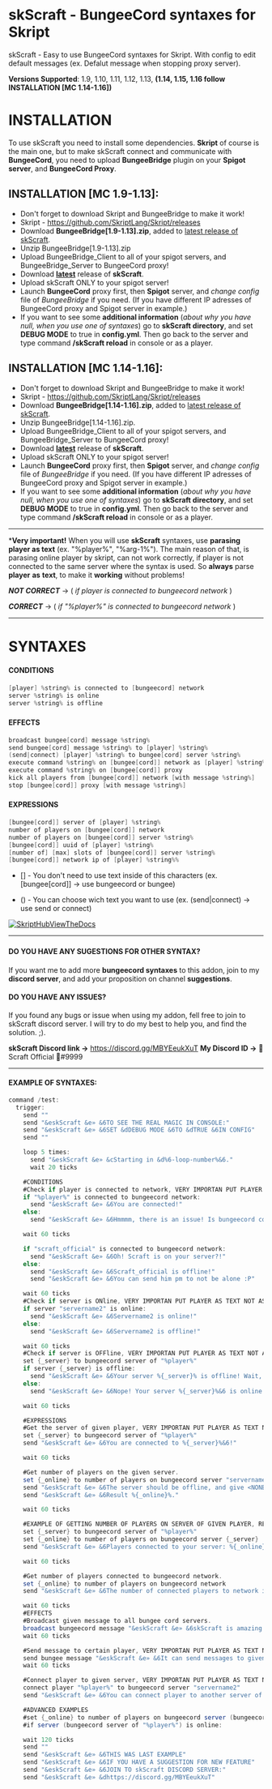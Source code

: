 # skScraft - BungeeCord syntaxes for Skript
skScraft - Easy to use BungeeCord syntaxes for Skript. With config to edit default messages (ex. Defalut message when stopping proxy server).

**Versions Supported**: 1.9, 1.10, 1.11, 1.12, 1.13, **(1.14, 1.15, 1.16 follow INSTALLATION [MC 1.14-1.16])**
# INSTALLATION
To use skScraft you need to install some dependencies. **Skript** of course is the main one, but to make skScraft connect and communicate with **BungeeCord**, you need to upload **BungeeBridge** plugin on your **Spigot server**, and **BungeeCord Proxy**.

## INSTALLATION [MC 1.9-1.13]:
- Don't forget to download Skript and BungeeBridge to make it work!
- Skript - https://github.com/SkriptLang/Skript/releases
- Download **BungeeBridge[1.9-1.13].zip**, added to [latest release of skScraft](github.com/scraft-official/skScraft/releases/latest "Click here to download, special release!").
- Unzip BungeeBridge[1.9-1.13].zip
- Upload BungeeBridge_Client to all of your spigot servers, and BungeeBridge_Server to BungeeCord proxy!
- Download **[latest](https://github.com/scraft-official/skScraft/releases/tag/1.0 "Click here to download, latest release!")** release of **skScraft**.
- Upload skScraft ONLY to your spigot server!
- Launch **BungeeCord** proxy first, then **Spigot** server, and *change config* file of *BungeeBridge* if you need. (If you have different IP adresses of BungeeCord proxy and Spigot server in example.)
- If you want to see some **additional information** (*about why you have null, when you use one of syntaxes*) go to **skScraft directory**, and set **DEBUG MODE** to true in **config.yml**. Then go back to the server and type command **/skScraft reload** in console or as a player.

## INSTALLATION [MC 1.14-1.16]:
- Don't forget to download Skript and BungeeBridge to make it work!
- Skript - https://github.com/SkriptLang/Skript/releases
- Download **BungeeBridge[1.14-1.16].zip**, added to [latest release of skScraft](github.com/scraft-official/skScraft/releases/latest "Click here to download, special release!").
- Unzip BungeeBridge[1.14-1.16].zip.
- Upload BungeeBridge_Client to all of your spigot servers, and BungeeBridge_Server to BungeeCord proxy!
- Download **[latest](https://github.com/scraft-official/skScraft/releases/tag/1.0 "Click here to download, latest release!")** release of **skScraft**.
- Upload skScraft ONLY to your spigot server!
- Launch **BungeeCord** proxy first, then **Spigot** server, and *change config* file of *BungeeBridge* if you need. (If you have different IP adresses of BungeeCord proxy and Spigot server in example.)
- If you want to see some **additional information** (*about why you have null, when you use one of syntaxes*) go to **skScraft directory**, and set **DEBUG MODE** to true in **config.yml**. Then go back to the server and type command **/skScraft reload** in console or as a player.

------------

***Very important!** When you will use **skScraft** syntaxes, use **parasing player as text** (ex. "%player%", "%arg-1%"). The main reason of that, is parasing online player by skript, can not work correctly, if player is not connected to the same server where the syntax is used. So **always** parse **player** **as** **text**, to make it **working** without problems!

***NOT CORRECT*** -> ( *if player is connected to bungeecord network* )

***CORRECT*** -> ( *if "%player%" is connected to bungeecord network* )

------------


# SYNTAXES
#### CONDITIONS　

```java
[player] %string% is connected to [bungeecord] network
server %string% is online
server %string% is offline
```
#### EFFECTS　

```java
broadcast bungee[cord] message %string%
send bungee[cord] message %string% to [player] %string%
(send|connect) [player] %string% to bungee[cord] server %string%
execute command %string% on [bungee[cord]] network as [player] %string%
execute command %string% on [bungee[cord]] proxy
kick all players from [bungee[cord]] network [with message %string%]
stop [bungee[cord]] proxy [with message %string%]
```

#### EXPRESSIONS　

```java
[bungee[cord]] server of [player] %string%
number of players on [bungee[cord]] network
number of players on [bungee[cord]] server %string%
[bungee[cord]] uuid of [player] %string%
[number of] [max] slots of [bungee[cord]] server %string%
[bungee[cord]] network ip of [player] %string%%
```
* [] - You don't need to use text inside of this characters (ex. [bungee[cord]] -> use bungeecord or bungee)

* () - You can choose wich text you want to use (ex. (send|connect) -> use send or connect)

[![SkriptHubViewTheDocs](http://skripthub.net/static/addon/ViewTheDocsButton.png)](http://skripthub.net/docs/?addon=skScraft)

------------
#### DO YOU HAVE ANY SUGESTIONS FOR OTHER SYNTAX?　
If you want me to add more **bungeecord syntaxes** to this addon, join to my **discord server**, and add your proposition on channel **suggestions**.

#### DO YOU HAVE ANY ISSUES?
If you found any bugs or issue when using my addon, fell free to join to skScraft discord server. I will try to do my best to help you, and find the solution. ;).

**skScraft Discord link ->** https://discord.gg/MBYEeukXuT
**My Discord ID ->** 🚀 Scraft Official 🚀#9999

------------
#### EXAMPLE OF SYNTAXES:
```java
command /test:
  trigger:
    send ""
    send "&eskScraft &e» &6TO SEE THE REAL MAGIC IN CONSOLE:"
    send "&eskScraft &e» &6SET &dDEBUG MODE &6TO &dTRUE &6IN CONFIG"
    send ""

    loop 5 times:
      send "&eskScraft &e» &cStarting in &d%6-loop-number%&6."
      wait 20 ticks

    #CONDITIONS
    #Check if player is connected to network, VERY IMPORTAN PUT PLAYER AS TEXT NOT AS PLAYER!!! {"%player%", "%arg-1%", ect...}
    if "%player%" is connected to bungeecord network:
      send "&eskScraft &e» &6You are connected!"
    else:
      send "&eskScraft &e» &6Hmmmm, there is an issue! Is bungeecord connected?"

    wait 60 ticks

    if "scraft_official" is connected to bungeecord network:
      send "&eskScraft &e» &6Oh! Scraft is on your server?!"
    else:
      send "&eskScraft &e» &6Scraft_official is offline!"
      send "&eskScraft &e» &6You can send him pm to not be alone :P"

    wait 60 ticks
    #Check if server is ONline, VERY IMPORTAN PUT PLAYER AS TEXT NOT AS PLAYER!!! {"%player%", "%arg-1%", ect...}
    if server "servername2" is online:
      send "&eskScraft &e» &6Servername2 is online!"
    else:
      send "&eskScraft &e» &6Servername2 is offline!"

    wait 60 ticks
    #Check if server is OFFline, VERY IMPORTAN PUT PLAYER AS TEXT NOT AS PLAYER!!! {"%player%", "%arg-1%", ect...}
    set {_server} to bungeecord server of "%player%"
    if server {_server} is offline:
      send "&eskScraft &e» &6Your server %{_server}% is offline! Wait, what????? How did you run the command???"
    else:
      send "&eskScraft &e» &6Nope! Your server %{_server}%&6 is online!"

    wait 60 ticks

    #EXPRESSIONS
    #Get the server of given player, VERY IMPORTAN PUT PLAYER AS TEXT NOT AS PLAYER!!! {"%player%", "%arg-1%", ect...}
    set {_server} to bungeecord server of "%player%"
    send "&eskScraft &e» &6You are connected to %{_server}%&6!"

    wait 60 ticks

    #Get number of players on the given server.
    set {_online} to number of players on bungeecord server "servername2"
    send "&eskScraft &e» &6The server should be offline, and give <NONE>."
    send "&eskScraft &e» &6Result %{_online}%."

    wait 60 ticks

    #EXAMPLE OF GETTING NUMBER OF PLAYERS ON SERVER OF GIVEN PLAYER, REMEBER TO PUT PLAYER AS TEXT!!!
    set {_server} to bungeecord server of "%player%"
    set {_online} to number of players on bungeecord server {_server}
    send "&eskScraft &e» &6Players connected to your server: %{_online}%"

    wait 60 ticks

    #Get number of players connected to bungeecord network.
    set {_online} to number of players on bungeecord network
    send "&eskScraft &e» &6The number of connected players to network is: %{_online}%"

    wait 60 ticks
    #EFFECTS
    #Broadcast given message to all bungee cord servers.
    broadcast bungeecord message "&eskScraft &e» &6skScraft is amazing! It can broadcast messages!"
    wait 60 ticks

    #Send message to certain player, VERY IMPORTAN PUT PLAYER AS TEXT NOT AS PLAYER!!! {"%player%", "%arg-1%", ect...}
    send bungee message "&eskScraft &e» &6It can send messages to given player!" to "%player%"
    wait 60 ticks

    #Connect player to given server, VERY IMPORTAN PUT PLAYER AS TEXT NOT AS PLAYER!!! {"%player%", "%arg-1%", ect...}
    connect player "%player%" to bungeecord server "servername2"
    send "&eskScraft &e» &6You can connect player to another server of your network, for this example it will give no results."

    #ADVANCED EXAMPLES
    #set {_online} to number of players on bungeecord server (bungeecord server of "%player%")
    #if server (bungeecord server of "%player%") is online:

    wait 120 ticks
    send ""
    send "&eskScraft &e» &6THIS WAS LAST EXAMPLE"
    send "&eskScraft &e» &6IF YOU HAVE A SUGGESTION FOR NEW FEATURE"
    send "&eskScraft &e» &6JOIN TO skScraft DISCORD SERVER:"
    send "&eskScraft &e» &dhttps://discord.gg/MBYEeukXuT"
```
